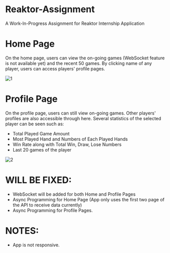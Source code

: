 # Reaktor-Assignment
A Work-In-Progress Assignment for Reaktor Internship Application

# Home Page
On the home page, users can view the on-going games (WebSocket feature is not available yet) and the recent 50 games. By clicking name of any player, users can access players' profile pages.

![1](https://user-images.githubusercontent.com/69986916/150693565-4d5e1e37-64d7-44ee-9e28-e085acf12b18.JPG)

# Profile Page
On the profile page, users can still view on-going games. Other players' profiles are also accessible through here. Several statistics of the selected player can be seen such as:
- Total Played Game Amount
- Most Played Hand and Numbers of Each Played Hands
- Win Rate along with Total Win, Draw, Lose Numbers
- Last 20 games of the player

![2](https://user-images.githubusercontent.com/69986916/150693751-995eb195-2eb5-4a6a-ae3a-ba733835043d.JPG)


# WILL BE FIXED:
- WebSocket will be added for both Home and Profile Pages
- Async Programming for Home Page (App only uses the first two page of the API to receive data currently)
- Async Programming for Profile Pages.

# NOTES:
- App is not responsive.

